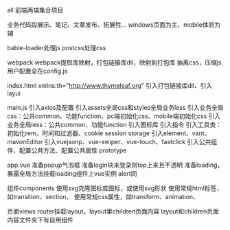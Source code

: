 all
前端两端集合项目

业务代码段展示、笔记、文章发布、拓展性...
windows页面为主、mobile体验为辅

bable-loader处理js
postcss处理css

webpack
webpack提取库映射，打包链接库dll，映射到打包库
抽离css，压缩js
用户配置全在config.js

index.html
 xmlns:th="http://www.thymeleaf.org"
引入打包链接库dll、引入layui

main.js
引入axios及配置
引入assets全局css和styles全局业务less
引入业务全局css：公共common、功能function、pc端初始化css、mobile端初始化css
引入业务全局less：公共common、功能function
引入图标库
引入指令
引入工具类：初始化rem、时间和过滤器、cookie session storage
引入element、vant、mavonEditor
引入vuejsonp、vue-swiper、vue-touch、fastclick
引入公共组件、配置公共方法、配置公共属性 prototype

app.vue
准备popup气泡框
准备login块未登录则top上来且不透明
准备loading，暴露全局方法挂载loading组件上vue实例 alert同
 
组件components
使用svg克隆图标库图标，或使用svg形状
使用常规html标签，如transition、section、
使用常规css属性，如transform、animation、

页面views
router挂载layout，layout里children页面内容
layout和children页面内容文件夹下有自用组件
